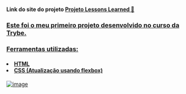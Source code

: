 <h4>Link do site do projeto 
  <a href="https://lucasdacunhamoreti.github.io/MyProjects/sd-020-b-project-lessons-learned": <h1>Projeto Lessons Learned 🚀</h1> 
<h3>Este foi o meu primeiro projeto desenvolvido no curso da Trybe.</h3>

<h3>Ferramentas utilizadas:</h3>
<h4>
  <li>HTML
  <li>CSS (Atualização usando flexbox)
</h4>

![image](https://user-images.githubusercontent.com/47389261/158071765-73e8ec63-b6da-4618-9b05-30fb44550a1a.png)
